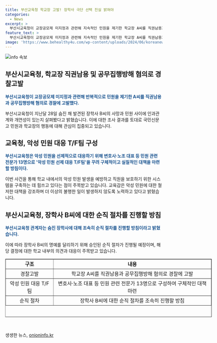 ```yaml
---
title: 부산교육청 학교장 고발! 장학사 극단 선택 진실 밝혀야
categories:
  - News
excerpt: >
  부산시교육청이 교장공모제 미지정과 관련해 지속적인 민원을 제기한 학교장 A씨를 직권남용과 공무집행방해 혐의로 경찰에 고발했습니다. 또한, 장학사 B씨의 사망과 민원 사이의 관련성을 파악하기 위해 조사를 실시하고, 이를 방지하기 위해 대책을 마련하고 있습니다. 교육청은 악성 민원에 대한 대응팀을 구성하여 직원을 보호할 수 있는 시스템을 강화할 예정이며, 교육감은 장학사의 순직 절차를 조속히 진행할 것이라 밝혔습니다.
feature_text: >
  부산시교육청이 교장공모제 미지정과 관련해 지속적인 민원을 제기한 학교장 A씨를 직권남용과 공무집행방해 혐의로 경찰에 고발했습니다. 또한, 장학사 B씨의 사망과 민원 사이의 관련성을 파악하기 위해 조사를 실시하고, 이를 방지하기 위해 대책을 마련하고 있습니다. 교육청은 악성 민원에 대한 대응팀을 구성하여 직원을 보호할 수 있는 시스템을 강화할 예정이며, 교육감은 장학사의 순직 절차를 조속히 진행할 것이라 밝혔습니다.
image: 'https://www.behealthy4u.com/wp-content/uploads/2024/06/koreanews.jpg'
---
```


<p><img src="https://www.behealthy4u.com/wp-content/uploads/2024/06/koreanews.jpg" alt="info 속보" /></p>

<h2 data-ke-size="size26">부산시교육청, 학교장 직권남용 및 공무집행방해 혐의로 경찰고발</h2>

<p data-ke-size="size16"><b><span style="color: #1a5490;">부산시교육청이 교장공모제 미지정과 관련해 반복적으로 민원을 제기한 A씨를 직권남용과 공무집행방해 혐의로 경찰에 고발했다.</span></b></p>

<p data-ke-size="size16">부산시교육청이 지난달 28일 숨진 채 발견된 장학사 B씨의 사망과 민원 사이에 인과관계와 개연성이 있는지 살펴봤다고 밝혔습니다. 이에 대한 조사 결과를 토대로 국민신문고 민원과 학교장의 행동에 대해 관심이 집중되고 있습니다.</p>

<h2 data-ke-size="size26">교육청, 악성 민원 대응 T/F팀 구성</h2>

<p data-ke-size="size16"><b><span style="color: #1a5490;">부산시교육청은 악성 민원을 선제적으로 대응하기 위해 변호사·노조 대표 등 민원 관련 전문가 13명으로 '악성 민원 선제 대응 T/F팀'을 꾸려 구체적이고 실질적인 대책을 마련할 방침이다.</span></b></p>

<p data-ke-size="size16">이번 사건을 통해 학교 내에서의 악성 민원 발생을 예방하고 직원을 보호하기 위한 시스템을 구축하는 데 힘쓰고 있다는 점이 주목받고 있습니다. 교육감은 악성 민원에 대한 철저한 대책을 강조하며 더 이상의 불행한 일이 발생하지 않도록 노력하고 있다고 밝혔습니다.</p>

<h2 data-ke-size="size26">부산시교육청, 장학사 B씨에 대한 순직 절차를 진행할 방침</h2>

<p data-ke-size="size16"><b><span style="color: #1a5490;">부산시교육청 관계자는 숨진 장학사에 대해 조속히 순직 절차를 진행할 방침이라고 밝혔습니다.</span></b></p>

<p data-ke-size="size16">이에 따라 장학사 B씨의 명예를 달리하기 위해 승인된 순직 절차가 진행될 예정이며, 해당 결정에 대한 학교 내부의 의견과 대응이 주목받고 있습니다.</p>

<table style="width: 662px; height: 187px;" border="1">
<tbody>
<tr>
<td style="text-align: center; height: 17px;"><b>구조</b></td>
<td style="text-align: center; height: 17px;"><b>내용</b></td>
</tr>
<tr>
<td style="height: 17px; text-align: center;">경찰고발</td>
<td style="height: 17px; text-align: center;">학교장 A씨를 직권남용과 공무집행방해 혐의로 경찰에 고발</td>
</tr>
<tr>
<td style="height: 17px; text-align: center;">악성 민원 대응 T/F팀</td>
<td style="height: 17px; text-align: center;">변호사·노조 대표 등 민원 관련 전문가 13명으로 구성하여 구체적인 대책 마련</td>
</tr>
<tr>
<td style="height: 17px; text-align: center;">순직 절차</td>
<td style="height: 17px; text-align: center;">장학사 B씨에 대한 순직 절차를 조속히 진행할 방침</td>
</tr>
</tbody>
</table>

<p data-ke-size="size16">&nbsp;</p>
생생한 뉴스, <a href="https://onioninfo.kr" rel="dofollow">onioninfo.kr</a>


